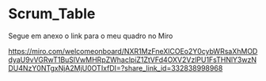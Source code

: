 # Scrum_Table
Segue em anexo o link para o meu quadro no Miro

https://miro.com/welcomeonboard/NXR1MzFneXlCOEo2Y0cybWRsaXhMODdyaU9vVGRwT1BuSlVwMHRpZWhaclpiZ1ZtVFd4OXV2VzlPU1FsTHNlY3wzNDU4NzY0NTgxNjA2MjU0OTIxfDI=?share_link_id=332838998968
